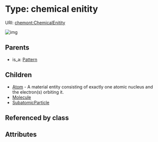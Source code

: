 
# Type: chemical enitity




URI: [chemont:ChemicalEnitity](http://w3id.org/chemontChemicalEnitity)


![img](http://yuml.me/diagram/nofunky;dir:TB/class/[SubatomicParticle],[Pattern],[Molecule],[ChemicalEnitity]^-[SubatomicParticle],[ChemicalEnitity]^-[Molecule],[ChemicalEnitity]^-[Atom],[Pattern]^-[ChemicalEnitity],[Atom])

## Parents

 *  is_a: [Pattern](Pattern.md)

## Children

 * [Atom](Atom.md) - A material entity consisting of exactly one atomic nucleus and the electron(s) orbiting it.
 * [Molecule](Molecule.md)
 * [SubatomicParticle](SubatomicParticle.md)

## Referenced by class


## Attributes

